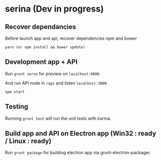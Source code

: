 # serina (Dev in progress)

## Recover dependancies
Before launch app and api, recover dependencies npm and bower
```
yarn (or npm install && bower update)
```

## Development app + API

Run `grunt serve` for preview on `localhost:9000`.

And run API node in `/api` and listen `localhost:3000`.
```
npm start
```

## Testing

Running `grunt test` will run the unit tests with karma.

## Build app and API on Electron app (Win32 : ready / Linux : ready)
Run `grunt package` for building electron app via grunt-electron-packager.  
